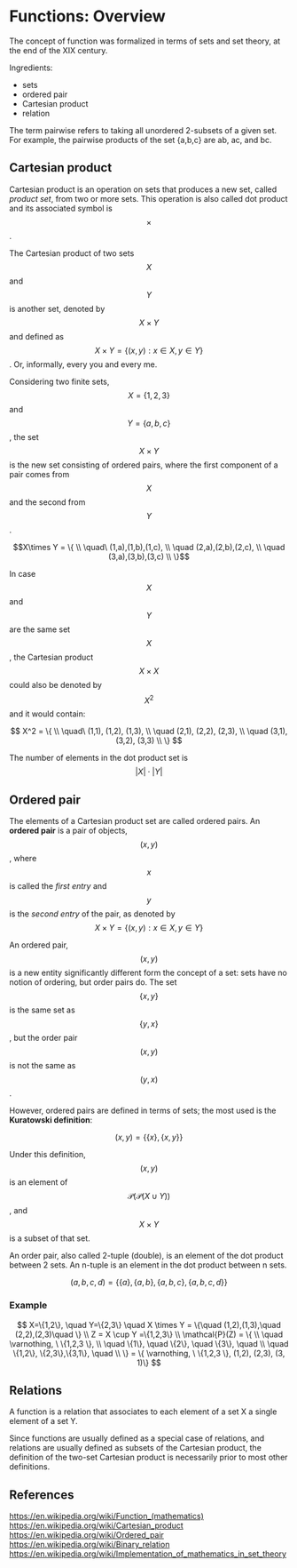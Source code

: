 # Functions: Overview

The concept of function was formalized in terms of sets and set theory, at the end of the XIX century.

Ingredients:
- sets
- ordered pair
- Cartesian product
- relation


The term pairwise refers to taking all unordered 2-subsets of a given set. For example, the pairwise products of the set {a,b,c} are ab, ac, and bc.


## Cartesian product

Cartesian product is an operation on sets that produces a new set, called *product set*, from two or more sets. This operation is also called dot product and its associated symbol is $$\times$$.

The Cartesian product of two sets $$X$$ and $$Y$$ is another set, denoted by $$X\times Y$$ and defined as $$X\times Y = \{(x,y) : x\in X, y\in Y\}$$. Or, informally, every you and every me.

Considering two finite sets, $$X=\{1, 2, 3\}$$ and $$Y=\{a,b,c\}$$, the set $$X\times Y$$ is the new set consisting of ordered pairs, where the first component of a pair comes from $$X$$ and the second from $$Y$$.

$$X\times Y = \{ \\
\quad\ (1,a),(1,b),(1,c), \\
\quad  (2,a),(2,b),(2,c), \\
\quad  (3,a),(3,b),(3,c)  \\
\}$$

In case $$X$$ and $$Y$$ are the same set $$X$$, the Cartesian product $$X\times X$$ could also be denoted by $$X^2$$ and it would contain:

$$
X^2 = \{ \\
\quad\ (1,1), (1,2), (1,3), \\
\quad  (2,1), (2,2), (2,3), \\
\quad  (3,1), (3,2), (3,3)  \\
\}
$$

The number of elements in the dot product set is $$|X| \cdot |Y|$$


## Ordered pair

The elements of a Cartesian product set are called ordered pairs. An **ordered pair** is a pair of objects, $$(x,y)$$, where $$x$$ is called the *first entry* and $$y$$ is the *second entry* of the pair, as denoted by $$X\times Y = \{(x,y) : x\in X, y\in Y\}$$

An ordered pair, $$(x,y)$$ is a new entity significantly different form the concept of a set: sets have no notion of ordering, but order pairs do. The set 
$$\{x,y\}$$ is the same set as $$\{y,x\}$$, but the order pair $$(x,y)$$ is not the same as $$(y,x)$$.

However, ordered pairs are defined in terms of sets; the most used is the **Kuratowski definition**:

$$(x,y) = \{ \{x\}, \{x,y\}\}$$

Under this definition, $$(x,y)$$ is an element of 
$$\mathcal{P} (\mathcal{P} (X\cup Y))$$, and 
$$X\times Y$$ is a subset of that set.

An order pair, also called 2-tuple (double), is an element of the dot product between 2 sets. An n-tuple is an element in the dot product between n sets.

$$(a,b,c,d) = \{ \{a\}, \{a,b\}, \{a,b,c\}, \{a,b,c,d\} \}$$

### Example

$$
X=\{1,2\}, \quad Y=\{2,3\} \quad 
X \times Y = \{\quad (1,2),(1,3),\quad (2,2),(2,3)\quad \}  \\
Z = X \cup Y =\{1,2,3\}         \\
\mathcal{P}(Z) = \{ \\
\quad \varnothing, \ \{1,2,3 \}, \\
\quad \{1\}, \quad \{2\}, \quad \{3\}, \quad \\
\quad \{1,2\}, \{2,3\},\{3,1\}, \quad \\
\} = \{ \varnothing, \ \{1,2,3 \}, (1,2), (2,3), (3, 1)\}
$$




## Relations


A function is a relation that associates to each element of a set X a single element of a set Y.


Since functions are usually defined as a special case of relations, and relations are usually defined as subsets of the Cartesian product, the definition of the two-set Cartesian product is necessarily prior to most other definitions.



## References

https://en.wikipedia.org/wiki/Function_(mathematics)
https://en.wikipedia.org/wiki/Cartesian_product
https://en.wikipedia.org/wiki/Ordered_pair
https://en.wikipedia.org/wiki/Binary_relation
https://en.wikipedia.org/wiki/Implementation_of_mathematics_in_set_theory
